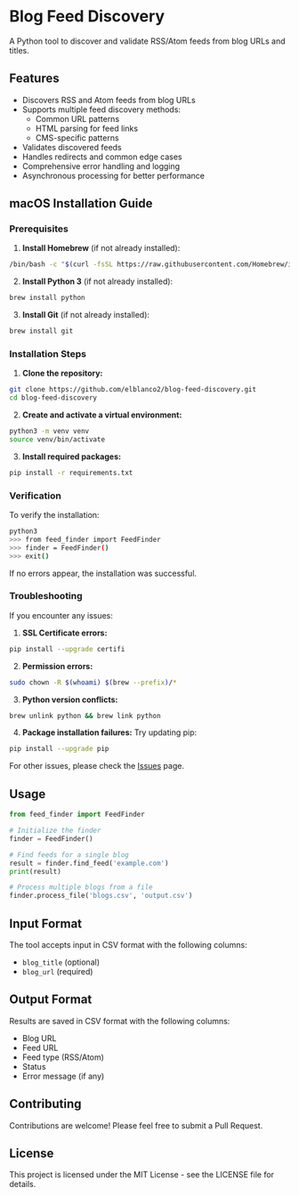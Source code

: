# Blog Feed Discovery

A Python tool to discover and validate RSS/Atom feeds from blog URLs and titles.

## Features

- Discovers RSS and Atom feeds from blog URLs
- Supports multiple feed discovery methods:
  - Common URL patterns
  - HTML parsing for feed links
  - CMS-specific patterns
- Validates discovered feeds
- Handles redirects and common edge cases
- Comprehensive error handling and logging
- Asynchronous processing for better performance

## macOS Installation Guide

### Prerequisites

1. **Install Homebrew** (if not already installed):
```bash
/bin/bash -c "$(curl -fsSL https://raw.githubusercontent.com/Homebrew/install/HEAD/install.sh)"
```

2. **Install Python 3** (if not already installed):
```bash
brew install python
```

3. **Install Git** (if not already installed):
```bash
brew install git
```

### Installation Steps

1. **Clone the repository:**
```bash
git clone https://github.com/elblanco2/blog-feed-discovery.git
cd blog-feed-discovery
```

2. **Create and activate a virtual environment:**
```bash
python3 -m venv venv
source venv/bin/activate
```

3. **Install required packages:**
```bash
pip install -r requirements.txt
```

### Verification

To verify the installation:
```bash
python3
>>> from feed_finder import FeedFinder
>>> finder = FeedFinder()
>>> exit()
```

If no errors appear, the installation was successful.

### Troubleshooting

If you encounter any issues:

1. **SSL Certificate errors:**
```bash
pip install --upgrade certifi
```

2. **Permission errors:**
```bash
sudo chown -R $(whoami) $(brew --prefix)/*
```

3. **Python version conflicts:**
```bash
brew unlink python && brew link python
```

4. **Package installation failures:**
Try updating pip:
```bash
pip install --upgrade pip
```

For other issues, please check the [Issues](https://github.com/elblanco2/blog-feed-discovery/issues) page.

## Usage

```python
from feed_finder import FeedFinder

# Initialize the finder
finder = FeedFinder()

# Find feeds for a single blog
result = finder.find_feed('example.com')
print(result)

# Process multiple blogs from a file
finder.process_file('blogs.csv', 'output.csv')
```

## Input Format

The tool accepts input in CSV format with the following columns:
- `blog_title` (optional)
- `blog_url` (required)

## Output Format

Results are saved in CSV format with the following columns:
- Blog URL
- Feed URL
- Feed type (RSS/Atom)
- Status
- Error message (if any)

## Contributing

Contributions are welcome! Please feel free to submit a Pull Request.

## License

This project is licensed under the MIT License - see the LICENSE file for details.